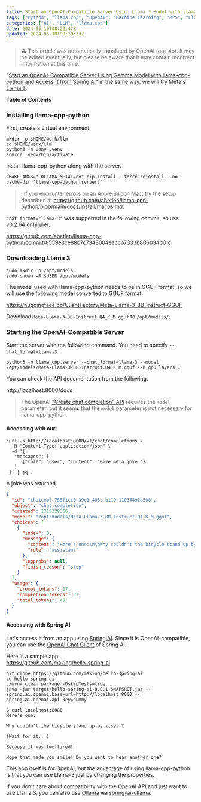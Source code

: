 ```yaml
---
title: Start an OpenAI-Compatible Server Using Llama 3 Model with llama-cpp-python and Access It from Spring AI
tags: ["Python", "llama.cpp", "OpenAI", "Machine Learning", "MPS", "Llama 3", "Spring AI"]
categories: ["AI", "LLM", "llama.cpp"]
date: 2024-05-10T08:22:47Z
updated: 2024-05-10T09:18:33Z
---
```


> ⚠️ This article was automatically translated by OpenAI (gpt-4o).
> It may be edited eventually, but please be aware that it may contain incorrect information at this time.

"[Start an OpenAI-Compatible Server Using Gemma Model with llama-cpp-python and Access It from Spring AI](/entries/778)" in the same way, we will try Meta's [Llama 3](https://huggingface.co/meta-llama/Meta-Llama-3-8B).

**Table of Contents**
<!-- toc -->

### Installing llama-cpp-python

First, create a virtual environment.

```
mkdir -p $HOME/work/llm
cd $HOME/work/llm
python3 -m venv .venv
source .venv/bin/activate
```

Install llama-cpp-python along with the server.

```
CMAKE_ARGS="-DLLAMA_METAL=on" pip install --force-reinstall --no-cache-dir 'llama-cpp-python[server]'
```

> ℹ️ If you encounter errors on an Apple Silicon Mac, try the setup described at https://github.com/abetlen/llama-cpp-python/blob/main/docs/install/macos.md.

`chat_format="llama-3"` was supported in the following commit, so use v0.2.64 or higher.

https://github.com/abetlen/llama-cpp-python/commit/8559e8ce88b7c7343004eeccb7333b806034b01c

### Downloading Llama 3

```
sudo mkdir -p /opt/models
sudo chown -R $USER /opt/models
```

The model used with llama-cpp-python needs to be in GGUF format, so we will use the following model converted to GGUF format.

https://huggingface.co/QuantFactory/Meta-Llama-3-8B-Instruct-GGUF

Download `Meta-Llama-3-8B-Instruct.Q4_K_M.gguf` to `/opt/models/`.

### Starting the OpenAI-Compatible Server

Start the server with the following command. You need to specify `--chat_format=llama-3`.

```
python3 -m llama_cpp.server --chat_format=llama-3 --model /opt/models/Meta-Llama-3-8B-Instruct.Q4_K_M.gguf --n_gpu_layers 1
```

You can check the API documentation from the following.

http://localhost:8000/docs

> The OpenAI ["Create chat completion" API](https://platform.openai.com/docs/api-reference/chat/create) requires the `model` parameter, but it seems that the `model` parameter is not necessary for llama-cpp-python.

#### Accessing with curl

```
curl -s http://localhost:8000/v1/chat/completions \
  -H "Content-Type: application/json" \
  -d '{
   "messages": [
      {"role": "user", "content": "Give me a joke."}
   ]
 }' | jq .
```

A joke was returned.

```json
{
  "id": "chatcmpl-755f1cc0-39e1-408c-b119-11034492b500",
  "object": "chat.completion",
  "created": 1715328366,
  "model": "/opt/models/Meta-Llama-3-8B-Instruct.Q4_K_M.gguf",
  "choices": [
    {
      "index": 0,
      "message": {
        "content": "Here's one:\n\nWhy couldn't the bicycle stand up by itself?\n\n(Wait for it...)\n\nBecause it was two-tired!\n\nHope that made you laugh!",
        "role": "assistant"
      },
      "logprobs": null,
      "finish_reason": "stop"
    }
  ],
  "usage": {
    "prompt_tokens": 17,
    "completion_tokens": 32,
    "total_tokens": 49
  }
}
```

#### Accessing with Spring AI

Let's access it from an app using [Spring AI](https://docs.spring.io/spring-ai/reference/index.html).
Since it is OpenAI-compatible, you can use the [OpenAI Chat Client](https://docs.spring.io/spring-ai/reference/api/clients/openai-chat.html) of Spring AI.

Here is a sample app.<br>
https://github.com/making/hello-spring-ai

```
git clone https://github.com/making/hello-spring-ai
cd hello-spring-ai
./mvnw clean package -DskipTests=true
java -jar target/hello-spring-ai-0.0.1-SNAPSHOT.jar --spring.ai.openai.base-url=http://localhost:8000 --spring.ai.openai.api-key=dummy
```

```
$ curl localhost:8080
Here's one:

Why couldn't the bicycle stand up by itself?

(Wait for it...)

Because it was two-tired!

Hope that made you smile! Do you want to hear another one?
```

This app itself is for OpenAI, but the advantage of using llama-cpp-python is that you can use Llama-3 just by changing the properties.

If you don't care about compatibility with the OpenAI API and just want to use Llama 3, you can also use [Ollama](https://ollama.com/) via [spring-ai-ollama](https://docs.spring.io/spring-ai/reference/api/clients/ollama-chat.html).
